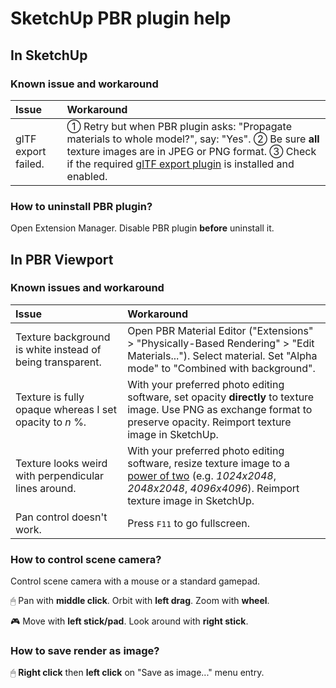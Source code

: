 
SketchUp PBR plugin help
========================

In SketchUp
-----------

### Known issue and workaround

Issue | Workaround
:--- | :---
glTF export failed. | ① Retry but when PBR plugin asks: "Propagate materials to whole model?", say: "Yes". ② Be sure **all** texture images are in JPEG or PNG format. ③ Check if the required [glTF export plugin](https://extensions.sketchup.com/content/gltf-exporter) is installed and enabled.

### How to uninstall PBR plugin?

Open Extension Manager. Disable PBR plugin **before** uninstall it.

In PBR Viewport
---------------

### Known issues and workaround

Issue | Workaround
:--- | :---
Texture background is white instead of being transparent. | Open PBR Material Editor ("Extensions" > "Physically-Based Rendering" > "Edit Materials..."). Select material. Set "Alpha mode" to "Combined with background".
Texture is fully opaque whereas I set opacity to *n* %. | With your preferred photo editing software, set opacity **directly** to texture image. Use PNG as exchange format to preserve opacity. Reimport texture image in SketchUp.
Texture looks weird with perpendicular lines around. | With your preferred photo editing software, resize texture image to a [power of two](https://oeis.org/A000079/list) (e.g. *1024x2048*, *2048x2048*, *4096x4096*). Reimport texture image in SketchUp.
Pan control doesn't work. | Press <kbd>F11</kbd> to go fullscreen.

### How to control scene camera?

Control scene camera with a mouse or a standard gamepad.

🖱 Pan with **middle click**. Orbit with **left drag**. Zoom with **wheel**.

🎮 Move with **left stick/pad**. Look around with **right stick**.

### How to save render as image?

🖱 **Right click** then **left click** on "Save as image..." menu entry.
